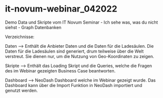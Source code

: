 # it-novum-webinar_042022
Demo Data und Skripte vom IT Novum Seminar - Ich sehe was, was du nicht siehst - Graph Datenbanken

Verzeichnisse:

Daten --> Enthält die Anbieter Daten und die Daten für die Ladesäulen. Die Daten für die Ladesäulen sind generiert, drum teilweise über die Welt verstreut. Sie dienen nur, um die Nutzung von Geo-Koordinaten zu zeigen.

Skripte --> Enthält das Loading Skript und die Queries, welche die Fragen des im Webinar gezeigten Business Case beantworten.

Dashboard --> NeoDash Dashboard welche im Webinar gezeigt wurde. Das Dashboard kann über die Import Funktion in NeoDash importiert und genutzt werden.
